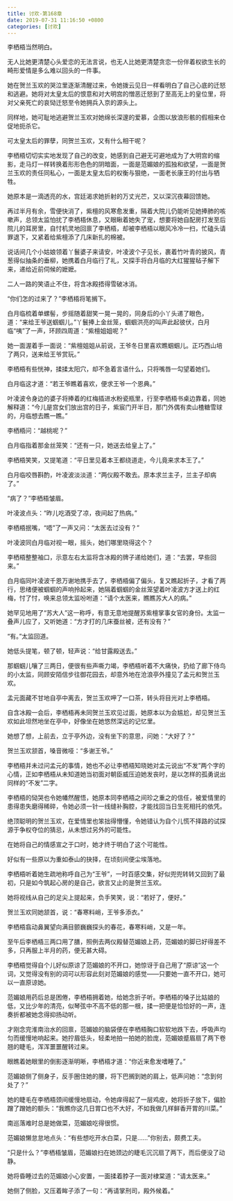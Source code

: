 ```yaml
---
title: 讨欢-第168章
date: 2019-07-31 11:16:50 +0800
categories: [讨欢]
---
```


李栖梧当然明白。

无人比她更清楚心头爱恋的无法言说，也无人比她更清楚贪恋一份伴着权欲生长的畸形爱情是多么难以回头的一件事。

她在贺兰玉欢的哭泣里逐渐清醒过来，令她拨云见日一样看明白了自己心底的迁怒和逃避。她将对太皇太后的恨意和对大明宫的憎恶迁怒到了至高无上的皇位里，将对父亲死亡的哀恸迁怒至令她拥兵入京的源头上。

同样地，她可耻地逃避贺兰玉欢对她绵长深邃的爱慕，企图以放浪形骸的假相来仓促地扼杀它。

可太皇太后的罪孽，同贺兰玉欢，又有什么相干呢？

李栖梧切切实实地发现了自己的改变，她感到自己避无可避地成为了大明宫的缩影，走马灯一样转换着形形色色的阴暗面，一面是范媚娘的孤独和欲望，一面是贺兰玉欢的责任同私心，一面是太皇太后的权衡与狠绝，一面老长康王的付出与牺牲。

她原本是一滴透亮的水，宫廷渴求她折射的万丈光芒，又以深沉夜幕回馈她。

再过半月有余，雪便快消了，紫檀的风寒愈发重，隔着大院儿仍能听见她捧肺的咳嗽声，总领太监怕扰了李栖梧休息，又眼瞅着她失了宠，想要将她自配房打发至后院儿的耳房里，自忖机灵地回禀了李栖梧，却被李栖梧以眼风冷冷一扫，忙磕头请罪退下，又紧着给紫檀添了几床新扎的棉被。

说话间几个小姑娘领着丫鬟婆子来请安，叶凌波个子见长，裹着竹叶青的披风，青葱得似抽条的垂柳，她携着白月临行了礼，又探手将白月临的大红猩猩毡子解下来，递给近前伺候的嬷嬷。

二人一路的笑语止不住，将含冰殿捂得雪破冰消。

“你们怎的过来了？”李栖梧将笔搁下。

白月临梳着单螺髻，步摇随着甜笑一晃一晃的，同身后的小丫头递了眼色，道：“来给王爷送蝈蝈儿。”丫鬟捧上金丝笼，蝈蝈洪亮的叫声此起彼伏，白月临“咦”了一声，环顾四周道：“紫檀姐姐呢？”

她一面渥着手一面说：“紫檀姐姐从前说，王爷冬日里喜欢瞧蝈蝈儿。正巧西山培了两只，送来给王爷赏玩。”

李栖梧有些恍神，揉揉太阳穴，却不急着言语什么，只将嘴唇一勾望着她们。

白月临这才道：“若王爷瞧着喜欢，便求王爷一个恩典。”

叶凌波令身边的婆子将捧着的红梅插进水粉瓷瓶里，行至李栖梧书桌边靠着，同她解释道：“今儿是宫女们放出宫的日子，紫宸门开半日，那门外偶有卖山楂糖雪球的，月临想去瞧一瞧。”

李栖梧问：“越桃呢？”

白月临指着那金丝笼笑：“还有一只，她送去给皇上了。”

李栖梧笑笑，又提笔道：“平日里见着本王都绕道走，今儿竟来求本王了。”

白月临咬唇斟酌，叶凌波淡淡道：“两仪殿不敢去。原本求兰主子，兰主子却病了。”

“病了？”李栖梧皱眉。

叶凌波点头：“昨儿吃酒受了凉，夜间起了热病。”

李栖梧抿嘴，“唔”了一声又问：“太医去过没有？”

叶凌波同白月临对视一眼，摇头，她们哪里晓得这个？

李栖梧整整袖口，示意左右太监将含冰殿的牌子递给她们，道：“去罢，早些回来。”

白月临同叶凌波千恩万谢地携手去了，李栖梧偏了偏头，复又瞧起折子，才看了两行，思绪便被蝈蝈的声响拎起来，她隔着蝈蝈的金丝笼望着叶凌波方才送上的红梅，忖了忖，唤来总领太监吩咐道：“请个太医来，瞧瞧苏大人的病。”

她罕见地用了“苏大人”这一称呼，有意无意地提醒苏紫檀掌事女官的身份。太监一叠声儿应了，又听她道：“方才打的几床蚕丝被，还有没有？”

“有。”太监回道。

她低头提笔，顿了顿，轻声说：“给甘露殿送去。”

那蝈蝈儿嚷了三两日，便很有些声嘶力竭，李栖梧听着不大痛快，扔给了廊下侍鸟的小太监，同顾安陌信步往御花园去，却意外地在沧浪亭外撞见了孟元和贺兰玉欢。

孟元面藏不甘地自亭中离去，贺兰玉欢呷了一口茶，转头将目光对上李栖梧。

自含冰殿一会后，李栖梧再未同贺兰玉欢见过面，她原本以为会尴尬，却见贺兰玉欢如此坦然地坐在亭中，好像坐在她悠然深远的记忆里。

她想了想，上前去，立于亭外边，没有坐下的意思，问她：“大好了？”

贺兰玉欢颔首，嗓音微哑：“多谢王爷。”

李栖梧并未过问孟元的事情，她也不必让李栖梧知晓她对孟元说出“不发”两个字的心情，正如李栖梧从未知道她当初面对朝臣威压迫她发丧时，是以怎样的孤勇说出同样的“不发”二字。

李栖梧的恸哭也令她幡然醒悟，她原本同李栖梧之间珍之重之的信任，被爱情里的患得患失磨得稀碎，令她必须一针一线缝补胸腔，才能找回当日生死相托的依凭。

绝顶聪明的贺兰玉欢，在爱情里也笨拙得懵懂，令她错认为自个儿慌不择路的试探源于争权夺位的猜忌，从未想过另外的可能性。

在她将自己的情感宣之于口时，她才终于明白了这个可能性。

好似有一些原以为重如泰山的抉择，在顷刻间便尘埃落地。

李栖梧听着她生疏地称呼自己为“王爷”，一时百感交集，好似兜兜转转又回到了最初，只是如今筑起心房的是自己，欲言又止的是贺兰玉欢。

她将视线从自己的足尖上提起来，负手笑笑，说：“若好了，便好。”

贺兰玉欢同她颔首，说：“春寒料峭，王爷多添衣。”

李栖梧翕动鼻翼望向满目颤巍巍探头的春花，春寒料峭，又是一年。

至午后李栖梧三两口用了膳，照例去两仪殿替范媚娘上药，范媚娘的脚已好得差不多，只再服上半月的药，便无甚大碍。

李栖梧觉得自个儿好似原谅了范媚娘的不开口，她惊讶于自己用了“原谅”这一个词，又觉得没有别的词可以形容此刻对范媚娘的感觉——只要她一直不开口，她可以一直原谅她。

范媚娘用药后总是困倦，李栖梧拥着她，给她念折子听。李栖梧的嗓子比姑娘的低，又比少年的清亮，似琴弦中不高不低的那一根，揉一把便是恰恰好的一声，连奏折都被她念得抑扬动听。

才刚念完淮南治水的回禀，范媚娘的脑袋便在李栖梧胸口软软地跌下去，呼吸声均匀而缓慢地响起来。她拧眉低头，轻柔地拍一拍她的脸庞，范媚娘蹙眉扇了两下卷翘的睫毛，浑浑噩噩醒转过来。

眼瞧着她眼里的倒影逐渐明晰，李栖梧才道：“你近来愈发嗜睡了。”

范媚娘侧了侧身子，反手圈住她的腰，将下巴搁到她的肩上，低声问她：“念到何处了？”

她的睫毛在李栖梧颈间缓慢地扇动，令她痒得起了一层鸡皮，她将折子放下，偏脸蹭了蹭她的额头：“我瞧你这几日胃口也不大好，不如我做几样鲜香开胃的川菜。”

南巡落难时总是她做菜，范媚娘吃得很惯。

范媚娘懒怠怠地点头：“有些想吃开水白菜，只是……”你别去，颇费工夫。

“只是什么？”李栖梧皱眉，范媚娘扫在她颈边的睫毛沉沉扇了两下，而后便没了动静。

她将昏睡过去的范媚娘小心安置，一面揉着脖子一面对棣棠道：“请太医来。”

她侧了侧脸，又压着眸子添了一句：“再请掌刑司，殿外候着。”

